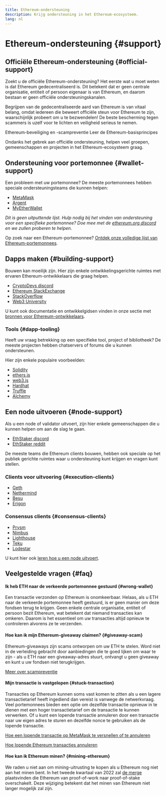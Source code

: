 ```yaml
---
title: Ethereum-ondersteuning
description: Krijg ondersteuning in het Ethereum-ecosysteem.
lang: nl
---
```


# Ethereum-ondersteuning {#support}

## Officiële Ethereum-ondersteuning {#official-support}

Zoekt u de officiële Ethereum-ondersteuning? Het eerste wat u moet weten is dat Ethereum gedecentraliseerd is. Dit betekent dat er geen centrale organisatie, entiteit of persoon eigenaar is van Ethereum, en daarom bestaan er geen officiële ondersteuningskanalen.

Begrijpen van de gedecentraliseerde aard van Ethereum is van vitaal belang, omdat iedereen die beweert officiële steun voor Ethereum te zijn, waarschijnlijk probeert om u te bezwendelen! De beste bescherming tegen scammers is uzelf voor te lichten en veiligheid serieus te nemen.

<DocLink to="/security/">
  Ethereum-beveiliging en -scampreventie
</DocLink>

<DocLink to="/learn/">
  Leer de Ethereum-basisprincipes
</DocLink>

Ondanks het gebrek aan officiële ondersteuning, helpen veel groepen, gemeenschappen en projecten in het Ethereum-ecosysteem graag.

## Ondersteuning voor portemonnee {#wallet-support}

Een probleem met uw portemonnee? De meeste portemonnees hebben speciale ondersteuningsteams die kunnen helpen:

- [MetaMask](https://metamask.zendesk.com/hc/)
- [Argent](https://support.argent.xyz/hc/)
- [MyEtherWallet](https://help.myetherwallet.com/)

_Dit is geen uitputtende lijst. Hulp nodig bij het vinden van ondersteuning voor een specifieke portemonnee? Doe mee met de [ethereum.org discord](https://discord.gg/rZz26QWfCg) en we zullen proberen te helpen._

Op zoek naar een Ethereum-portemonnee? [Ontdek onze volledige lijst van Ethereum-portemonnees](/wallets/find-wallet/).

## Dapps maken {#building-support}

Bouwen kan moeilijk zijn. Hier zijn enkele ontwikkelingsgerichte ruimtes met ervaren Ethereum-ontwikkelaars die graag helpen.

- [CryptoDevs discord](https://discord.gg/Z9TA39m8Yu)
- [Ethereum StackExchange](https://ethereum.stackexchange.com/)
- [StackOverflow](https://stackoverflow.com/questions/tagged/web3)
- [Web3 University](https://www.web3.university/)

U kunt ook documentatie en ontwikkelgidsen vinden in onze sectie met [bronnen voor Ethereum-ontwikkelaars](/developers/).

### Tools {#dapp-tooling}

Heeft uw vraag betrekking op een specifieke tool, project of bibliotheek? De meeste projecten hebben chatservers of forums die u kunnen ondersteunen.

Hier zijn enkele populaire voorbeelden:

- [Solidity](https://gitter.im/ethereum/solidity/)
- [ethers.js](https://discord.gg/6jyGVDK6Jx)
- [web3.js](https://discord.gg/GsABYQu4sC)
- [Hardhat](https://discord.gg/xtrMGhmbfZ)
- [Truffle](https://discord.gg/8uKcsccEYE)
- [Alchemy](http://alchemy.com/discord)

## Een node uitvoeren {#node-support}

Als u een node of validator uitvoert, zijn hier enkele gemeenschappen die u kunnen helpen om aan de slag te gaan.

- [EthStaker discord](https://discord.io/ethstaker)
- [EthStaker reddit](https://www.reddit.com/r/ethstaker)

De meeste teams die Ethereum clients bouwen, hebben ook speciale op het publiek gerichte ruimtes waar u ondersteuning kunt krijgen en vragen kunt stellen.

### Clients voor uitvoering {#execution-clients}

- [Geth](https://discord.gg/FqDzupGyYf)
- [Nethermind](https://discord.gg/YJx3pm8z5C)
- [Besu](https://discord.gg/p8djYngzKN)
- [Erigon](https://github.com/ledgerwatch/erigon/issues)

### Consensus clients {#consensus-clients}

- [Prysm](https://discord.gg/prysmaticlabs)
- [Nimbus](https://discord.gg/nSmEH3qgFv)
- [Lighthouse](https://discord.gg/cyAszAh)
- [Teku](https://discord.gg/7hPv2T6)
- [Lodestar](https://discord.gg/aMxzVcr)

U kunt hier ook [leren hoe u een node uitvoert](/developers/docs/nodes-and-clients/run-a-node/).

## Veelgestelde vragen {#faq}

#### Ik heb ETH naar de verkeerde portemonnee gestuurd {#wrong-wallet}

Een transactie verzonden op Ethereum is onomkeerbaar. Helaas, als u ETH naar de verkeerde portemonnee heeft gestuurd, is er geen manier om deze fondsen terug te krijgen. Geen enkele centrale organisatie, entiteit of persoon bezit Ethereum, wat betekent dat niemand transacties kan omkeren. Daarom is het essentieel om uw transacties altijd opnieuw te controleren alvorens ze te verzenden.

#### Hoe kan ik mijn Ethereum-giveaway claimen? {#giveaway-scam}

Ethereum-giveaways zijn scams ontworpen om uw ETH te stelen. Word niet in de verleiding gebracht door aanbiedingen die te goed lijken om waar te zijn - als u ETH naar een giveaway-adres stuurt, ontvangt u geen giveaway en kunt u uw fondsen niet terugkrijgen.

[Meer over scampreventie](/security/#common-scams)

#### Mijn transactie is vastgelopen {#stuck-transaction}

Transacties op Ethereum kunnen soms vast komen te zitten als u een lagere transactietarief heeft ingediend dan vereist is vanwege de netwerkvraag. Veel portemonnees bieden een optie om dezelfde transactie opnieuw in te dienen met een hoger transactietarief om de transactie te kunnen verwerken. Of u kunt een lopende transactie annuleren door een transactie naar uw eigen adres te sturen en dezelfde nonce te gebruiken als de lopende transactie.

[Hoe een lopende transactie op MetaMask te versnellen of te annuleren](https://metamask.zendesk.com/hc/en-us/articles/360015489251-How-to-speed-up-or-cancel-a-pending-transaction)

[Hoe lopende Ethereum transacties annuleren](https://info.etherscan.com/how-to-cancel-ethereum-pending-transactions/)

#### Hoe kan ik Ethereum minen? {#mining-ethereum}

We raden u niet aan om mining-uitrusting te kopen als u Ethereum nog niet aan het minen bent. In het tweede kwartaal van 2022 zal [de merge](/upgrades/merge/) plaatsvinden die Ethereum van proof-of-work naar proof-of-stake overschakelt. Deze wijziging betekent dat het minen van Ethereum niet langer mogelijk zal zijn.
